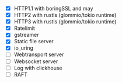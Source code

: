 - [x] HTTP1.1 with boringSSL and may
- [x] HTTP2 with rustls (glommio/tokio runtime)
- [x] HTTP3 with rustls (glommio/tokio runtime)
- [x] Ratelimit
- [x] gstreamer
- [x] Static file server
- [x] io_uring
- [ ] Webtransport server
- [ ] Websocket server
- [ ] Log with clickhouse
- [ ] RAFT
